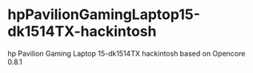 # hpPavilionGamingLaptop15-dk1514TX-hackintosh
hp Pavilion Gaming Laptop 15-dk1514TX hackintosh based on Opencore 0.8.1
